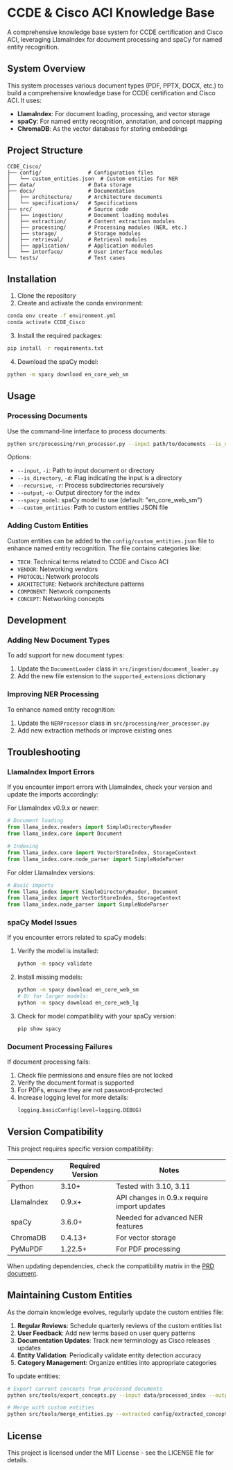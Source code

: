 # CCDE & Cisco ACI Knowledge Base

A comprehensive knowledge base system for CCDE certification and Cisco ACI, leveraging LlamaIndex for document processing and spaCy for named entity recognition.

## System Overview

This system processes various document types (PDF, PPTX, DOCX, etc.) to build a comprehensive knowledge base for CCDE certification and Cisco ACI. It uses:

- **LlamaIndex**: For document loading, processing, and vector storage
- **spaCy**: For named entity recognition, annotation, and concept mapping
- **ChromaDB**: As the vector database for storing embeddings

## Project Structure

```
CCDE_Cisco/
├── config/               # Configuration files
│   └── custom_entities.json  # Custom entities for NER
├── data/                 # Data storage
├── docs/                 # Documentation
│   ├── architecture/     # Architecture documents
│   └── specifications/   # Specifications
├── src/                  # Source code
│   ├── ingestion/        # Document loading modules
│   ├── extraction/       # Content extraction modules
│   ├── processing/       # Processing modules (NER, etc.)
│   ├── storage/          # Storage modules
│   ├── retrieval/        # Retrieval modules
│   ├── application/      # Application modules
│   └── interface/        # User interface modules
└── tests/                # Test cases
```

## Installation

1. Clone the repository
2. Create and activate the conda environment:

```bash
conda env create -f environment.yml
conda activate CCDE_Cisco
```

3. Install the required packages:

```bash
pip install -r requirements.txt
```

4. Download the spaCy model:

```bash
python -m spacy download en_core_web_sm
```

## Usage

### Processing Documents

Use the command-line interface to process documents:

```bash
python src/processing/run_processor.py --input path/to/documents --is_directory --output path/to/output
```

Options:
- `--input`, `-i`: Path to input document or directory
- `--is_directory`, `-d`: Flag indicating the input is a directory
- `--recursive`, `-r`: Process subdirectories recursively
- `--output`, `-o`: Output directory for the index
- `--spacy_model`: spaCy model to use (default: "en_core_web_sm")
- `--custom_entities`: Path to custom entities JSON file

### Adding Custom Entities

Custom entities can be added to the `config/custom_entities.json` file to enhance named entity recognition. The file contains categories like:

- `TECH`: Technical terms related to CCDE and Cisco ACI
- `VENDOR`: Networking vendors
- `PROTOCOL`: Network protocols
- `ARCHITECTURE`: Network architecture patterns
- `COMPONENT`: Network components
- `CONCEPT`: Networking concepts

## Development

### Adding New Document Types

To add support for new document types:

1. Update the `DocumentLoader` class in `src/ingestion/document_loader.py`
2. Add the new file extension to the `supported_extensions` dictionary

### Improving NER Processing

To enhance named entity recognition:

1. Update the `NERProcessor` class in `src/processing/ner_processor.py`
2. Add new extraction methods or improve existing ones

## Troubleshooting

### LlamaIndex Import Errors

If you encounter import errors with LlamaIndex, check your version and update the imports accordingly:

For LlamaIndex v0.9.x or newer:

```python
# Document loading
from llama_index.readers import SimpleDirectoryReader
from llama_index.core import Document

# Indexing
from llama_index.core import VectorStoreIndex, StorageContext
from llama_index.core.node_parser import SimpleNodeParser
```

For older LlamaIndex versions:

```python
# Basic imports
from llama_index import SimpleDirectoryReader, Document
from llama_index import VectorStoreIndex, StorageContext
from llama_index.node_parser import SimpleNodeParser
```

### spaCy Model Issues

If you encounter errors related to spaCy models:

1. Verify the model is installed:
   ```bash
   python -m spacy validate
   ```

2. Install missing models:
   ```bash
   python -m spacy download en_core_web_sm
   # Or for larger models:
   python -m spacy download en_core_web_lg
   ```

3. Check for model compatibility with your spaCy version:
   ```bash
   pip show spacy
   ```

### Document Processing Failures

If document processing fails:

1. Check file permissions and ensure files are not locked
2. Verify the document format is supported
3. For PDFs, ensure they are not password-protected
4. Increase logging level for more details:
   ```python
   logging.basicConfig(level=logging.DEBUG)
   ```

## Version Compatibility

This project requires specific version compatibility:

| Dependency | Required Version | Notes |
|------------|------------------|-------|
| Python     | 3.10+            | Tested with 3.10, 3.11 |
| LlamaIndex  | 0.9.x+           | API changes in 0.9.x require import updates |
| spaCy      | 3.6.0+           | Needed for advanced NER features |
| ChromaDB   | 0.4.13+          | For vector storage |
| PyMuPDF    | 1.22.5+          | For PDF processing |

When updating dependencies, check the compatibility matrix in the [PRD document](docs/specifications/product-requirements.md).

## Maintaining Custom Entities

As the domain knowledge evolves, regularly update the custom entities file:

1. **Regular Reviews**: Schedule quarterly reviews of the custom entities list
2. **User Feedback**: Add new terms based on user query patterns
3. **Documentation Updates**: Track new terminology as Cisco releases updates
4. **Entity Validation**: Periodically validate entity detection accuracy
5. **Category Management**: Organize entities into appropriate categories

To update entities:
```bash
# Export current concepts from processed documents
python src/tools/export_concepts.py --input data/processed_index --output config/extracted_concepts.json

# Merge with custom entities
python src/tools/merge_entities.py --extracted config/extracted_concepts.json --custom config/custom_entities.json --output config/updated_entities.json
```

## License

This project is licensed under the MIT License - see the LICENSE file for details.
